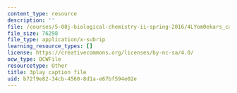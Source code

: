 ```yaml
---
content_type: resource
description: ''
file: /courses/5-08j-biological-chemistry-ii-spring-2016/4LYom0ekars_captions.vtt
file_size: 76298
file_type: application/x-subrip
learning_resource_types: []
license: https://creativecommons.org/licenses/by-nc-sa/4.0/
ocw_type: OCWFile
resourcetype: Other
title: 3play caption file
uid: b72f9e82-34cb-4560-8d1a-e67bf594e02e
---
```

